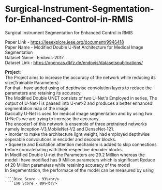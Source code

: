 # Surgical-Instrument-Segmentation-for-Enhanced-Control-in-RMIS
Surgical Instrument Segmentation for Enhanced Control in RMIS

Paper Link - https://ieeexplore.ieee.org/document/9946418 <br/>
Paper Name - Modified Double U-Net Architecture for Medical Image Segmentation <br/>
Dataset Name : Endovis-2017 <br/>
Dataset Link : https://opencas.dkfz.de/endovis/datasetspublications/ <br/>

𝐏𝐫𝐨𝐣𝐞𝐜𝐭:<br/>
The Project aims to increase the accuracy of the network while reducing its size(Trainable Parameters).<br/>
For that i have added using of depthwise convolution layers to reduce the parameters and retaining its accuracy. <br/>
The Modified Double UNET consists of two U-Net's Employed in series, The output of U-Net-1 is paased into U-net-2 and produces a better enhanced segmentation map of the image.<br/>
Basically U-Net is used for medical image segmentation and by using two U-Net's we are trying to increase the accuracy. <br/>
The encoder1 of this network is ensemble of three pretrained networks namely
Inception-V3,MobileNet-V2 and DenseNet-121.<br/>
• Inorder to make the architecture light weight, had employed depthwise seperable
convolutions in encoder and decoder blocks.<br/>
• Squeeze and Excitation attention mechanism is added to skip connections before
concatenating with their respective decoder blocks.<br/>
In Modified Double U-net the Parameters are 29.2 Million whereas the model i have modified has 9 Million parameters which is significant Reduce of 20 Million parameters while retaining accuracy of the model<br/>
In Segementation, the performace of the model can be measured by using <br/>
````Accuracy - 98% <br/>
````Dice Score - 93%<br/>
````IoU Score - 89%<br/>

